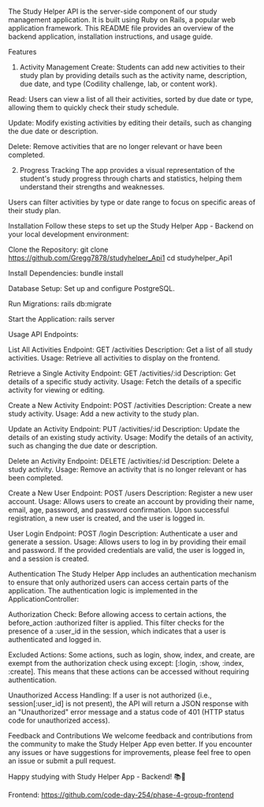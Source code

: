 The Study Helper API is the server-side component of our study management application. It is built using Ruby on Rails, a popular web application framework. This README file provides an overview of the backend application, installation instructions, and usage guide.

Features
1. Activity Management
Create: Students can add new activities to their study plan by providing details such as the activity name, description, due date, and type (Codility challenge, lab, or content work).

Read: Users can view a list of all their activities, sorted by due date or type, allowing them to quickly check their study schedule.

Update: Modify existing activities by editing their details, such as changing the due date or description.

Delete: Remove activities that are no longer relevant or have been completed.

2. Progress Tracking
The app provides a visual representation of the student's study progress through charts and statistics, helping them understand their strengths and weaknesses.

Users can filter activities by type or date range to focus on specific areas of their study plan.

Installation
Follow these steps to set up the Study Helper App - Backend on your local development environment:

Clone the Repository:
git clone https://github.com/Gregg7878/studyhelper_Api1
cd studyhelper_Api1

Install Dependencies:
bundle install

Database Setup:
Set up and configure PostgreSQL. 

Run Migrations:
rails db:migrate

Start the Application:
rails server


Usage
API Endpoints:

List All Activities
Endpoint: GET /activities
Description: Get a list of all study activities.
Usage: Retrieve all activities to display on the frontend.

Retrieve a Single Activity
Endpoint: GET /activities/:id
Description: Get details of a specific study activity.
Usage: Fetch the details of a specific activity for viewing or editing.

Create a New Activity
Endpoint: POST /activities
Description: Create a new study activity.
Usage: Add a new activity to the study plan.

Update an Activity
Endpoint: PUT /activities/:id
Description: Update the details of an existing study activity.
Usage: Modify the details of an activity, such as changing the due date or description.

Delete an Activity
Endpoint: DELETE /activities/:id
Description: Delete a study activity.
Usage: Remove an activity that is no longer relevant or has been completed.

Create a New User
Endpoint: POST /users
Description: Register a new user account.
Usage: Allows users to create an account by providing their name, email, age, password, and password confirmation. Upon successful registration, a new user is created, and the user is logged in.

User Login
Endpoint: POST /login
Description: Authenticate a user and generate a session.
Usage: Allows users to log in by providing their email and password. If the provided credentials are valid, the user is logged in, and a session is created.

Authentication 
The Study Helper App includes an authentication mechanism to ensure that only authorized users can access certain parts of the application. The authentication logic is implemented in the ApplicationController:

Authorization Check: Before allowing access to certain actions, the before_action :authorized filter is applied. This filter checks for the presence of a :user_id in the session, which indicates that a user is authenticated and logged in.

Excluded Actions: Some actions, such as login, show, index, and create, are exempt from the authorization check using except: [:login, :show, :index, :create]. This means that these actions can be accessed without requiring authentication.

Unauthorized Access Handling: If a user is not authorized (i.e., session[:user_id] is not present), the API will return a JSON response with an "Unauthorized" error message and a status code of 401 (HTTP status code for unauthorized access).


Feedback and Contributions
We welcome feedback and contributions from the community to make the Study Helper App even better. If you encounter any issues or have suggestions for improvements, please feel free to open an issue or submit a pull request.

Happy studying with Study Helper App - Backend! 📚🚀


Frontend: https://github.com/code-day-254/phase-4-group-frontend


